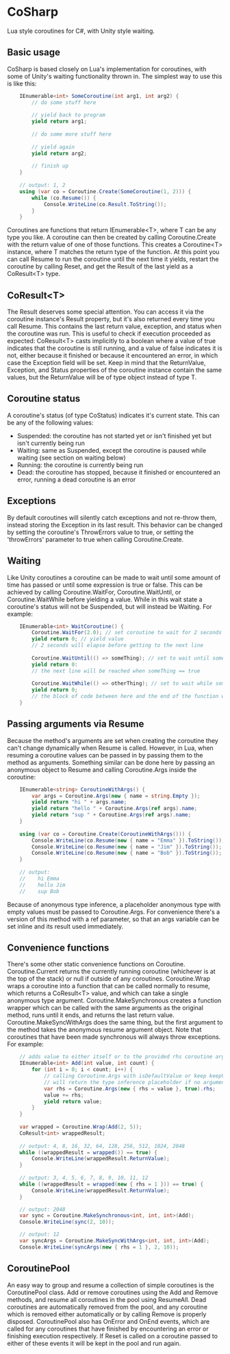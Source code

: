 # CoSharp

Lua style coroutines for C#, with Unity style waiting.

## Basic usage

CoSharp is based closely on Lua's implementation for coroutines, with some of Unity's waiting functionality thrown in. The simplest way to use this is like this:

```csharp
    IEnumerable<int> SomeCoroutine(int arg1, int arg2) {
        // do some stuff here
        
        // yield back to program
        yield return arg1;
        
        // do some more stuff here
        
        // yield again
        yield return arg2; 
        
        // finish up
    }
   
    // output: 1, 2
    using (var co = Coroutine.Create(SomeCoroutine(1, 2))) {
        while (co.Resume()) {
            Console.WriteLine(co.Result.ToString());
        }
    }
```
    
Coroutines are functions that return IEnumerable&lt;T>, where T can be any type you like. A coroutine can then be created by calling Coroutine.Create with the return value of one of those functions. This creates a Coroutine&lt;T> instance, where T matches the return type of the function. At this point you can call Resume to run the coroutine until the next time it yields, restart the coroutine by calling Reset, and get the Result of the last yield as a CoResult&lt;T> type.

## CoResult&lt;T>

The Result deserves some special attention. You can access it via the coroutine instance's Result property, but it's also returned every time you call Resume. This contains the last return value, exception, and status when the coroutine was run. This is useful to check if execution proceeded as expected: CoResult&lt;T> casts implicitly to a boolean where a value of true indicates that the coroutine is still running, and a value of false indicates it is not, either because it finished or because it encountered an error, in which case the Exception field will be set. Keep in mind that the ReturnValue, Exception, and Status properties of the coroutine instance contain the same values, but the ReturnValue will be of type object instead of type T.

## Coroutine status

A coroutine's status (of type CoStatus) indicates it's current state. This can be any of the following values:

- Suspended: the coroutine has not started yet or isn't finished yet but isn't currently being run
- Waiting: same as Suspended, except the coroutine is paused while waiting (see section on waiting below)
- Running: the coroutine is currently being run
- Dead: the coroutine has stopped, because it finished or encountered an error, running a dead coroutine is an error

## Exceptions

By default coroutines will silently catch exceptions and not re-throw them, instead storing the Exception in its last result. This behavior can be changed by setting the coroutine's ThrowErrors value to true, or setting the 'throwErrors' parameter to true when calling Coroutine.Create.

## Waiting

Like Unity coroutines a coroutine can be made to wait until some amount of time has passed or until some expression is true or false. This can be achieved by calling Coroutine.WaitFor, Coroutine.WaitUntil, or Coroutine.WaitWhile before yielding a value. While in this wait state a coroutine's status will not be Suspended, but will instead be Waiting. For example:

```csharp
    IEnumerable<int> WaitCoroutine() {
        Coroutine.WaitFor(2.0); // set coroutine to wait for 2 seconds after yielding
        yield return 0; // yield value
        // 2 seconds will elapse before getting to the next line
        
        Coroutine.WaitUntil(() => someThing); // set to wait until something is true after yielding
        yield return 0:
        // the next line will be reached when someThing == true
        
        Coroutine.WaitWhile(() => otherThing); // set to wait while some other thing is true after yielding
        yield return 0;
        // the block of code between here and the end of the function will execute when otherThing == false
    }
```
    
## Passing arguments via Resume

Because the method's arguments are set when creating the coroutine they can't change dynamically when Resume is called. However, in Lua, when resuming a coroutine values can be passed in by passing them to the method as arguments. Something similar can be done here by passing an anonymous object to Resume and calling Coroutine.Args inside the coroutine:

```csharp
    IEnumerable<string> CoroutineWithArgs() {
        var args = Coroutine.Args(new { name = string.Empty });
        yield return "hi " + args.name;
        yield return "hello " + Coroutine.Args(ref args).name;
        yield return "sup " + Coroutine.Args(ref args).name;
    }
    
    using (var co = Coroutine.Create(CoroutineWithArgs())) {
        Console.WriteLine(co.Resume(new { name = "Emma" }).ToString());
        Console.WriteLine(co.Resume(new { name = "Jim" }).ToString());
        Console.WriteLine(co.Resume(new { name = "Bob" }).ToString());
    }
    
    // output:
    //    hi Emma
    //    hello Jim
    //    sup Bob
```

Because of anonymous type inference, a placeholder anonymous type with empty values must be passed to Coroutine.Args. For convenience there's a version of this method with a ref parameter, so that an args variable can be set inline and its result used immediately.

## Convenience functions

There's some other static convenience functions on Coroutine. Coroutine.Current returns the currently running coroutine (whichever is at the top of the stack) or null if outside of any coroutines. Coroutine.Wrap wraps a coroutine into a function that can be called normally to resume, which returns a CoResult&lt;T> value, and which can take a single anonymous type argument. Coroutine.MakeSynchronous creates a function wrapper which can be called with the same arguments as the original method, runs until it ends, and returns the last return value. Coroutine.MakeSyncWithArgs does the same thing, but the first argument to the method takes the anonymous resume argument object. Note that coroutines that have been made synchronous will always throw exceptions. For example:

```csharp
    // adds value to either itself or to the provided rhs coroutine argument, count times
    IEnumerable<int> Add(int value, int count) {
        for (int i = 0; i < count; i++) {
            // calling Coroutine.Args with isDefaultValue or keep keepValueIfNull set to true
            // will return the type inference placeholder if no arguments were passed to Resume
            var rhs = Coroutine.Args(new { rhs = value }, true).rhs;
            value += rhs;
            yield return value;
        }
    }
    
    var wrapped = Coroutine.Wrap(Add(2, 5));
    CoResult<int> wrappedResult;
    
    // output: 4, 8, 16, 32, 64, 128, 256, 512, 1024, 2048
    while ((wrappedResult = wrapped()) == true) {
        Console.WriteLine(wrappedResult.ReturnValue);
    }
    
    // output: 3, 4, 5, 6, 7, 8, 9, 10, 11, 12
    while ((wrappedResult = wrapped(new { rhs = 1 })) == true) {
        Console.WriteLine(wrappedResult.ReturnValue);
    }

    // output: 2048
    var sync = Coroutine.MakeSynchronous<int, int, int>(Add);
    Console.WriteLine(sync(2, 10));

    // output: 12
    var syncArgs = Coroutine.MakeSyncWithArgs<int, int, int>(Add);
    Console.WriteLine(syncArgs(new { rhs = 1 }, 2, 10));
```
    
## CoroutinePool
    
An easy way to group and resume a collection of simple coroutines is the CoroutinePool class. Add or remove coroutines using the Add and Remove methods, and resume all coroutines in the pool using ResumeAll. Dead coroutines are automatically removed from the pool, and any coroutine which is removed either automatically or by calling Remove is properly disposed. CoroutinePool also has OnError and OnEnd events, which are called for any coroutines that have finished by encountering an error or finishing execution respectively. If Reset is called on a coroutine passed to either of these events it will be kept in the pool and run again.
